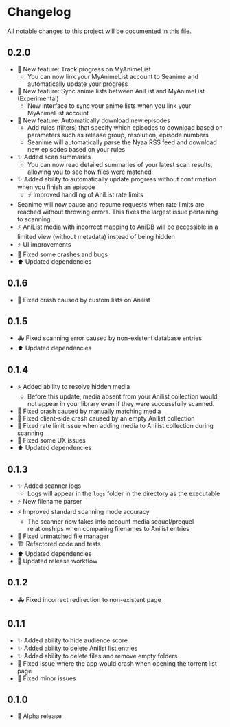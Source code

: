 # Changelog

All notable changes to this project will be documented in this file.

## 0.2.0

- 🎉 New feature: Track progress on MyAnimeList
  - You can now link your MyAnimeList account to Seanime and automatically update your progress
- 🎉 New feature: Sync anime lists between AniList and MyAnimeList (Experimental)
  - New interface to sync your anime lists when you link your MyAnimeList account
- 🎉 New feature: Automatically download new episodes
  - Add rules (filters) that specify which episodes to download based on parameters such as release group, resolution, episode numbers
  - Seanime will automatically parse the Nyaa RSS feed and download new episodes based on your rules
- ✨ Added scan summaries
  - You can now read detailed summaries of your latest scan results, allowing you to see how files were matched
- ✨ Added ability to automatically update progress without confirmation when you finish an episode
  - ⚡️ Improved handling of AniList rate limits
- Seanime will now pause and resume requests when rate limits are reached without throwing errors. This fixes the largest issue pertaining to scanning.
- ⚡️ AniList media with incorrect mapping to AniDB will be accessible in a limited view (without metadata) instead of being hidden
- ⚡️ UI improvements
- 🦺 Fixed some crashes and bugs
- ⬆️ Updated dependencies

## 0.1.6

- 🦺 Fixed crash caused by custom lists on Anilist

## 0.1.5

- 🚑️ Fixed scanning error caused by non-existent database entries
- ⬆️ Updated dependencies

## 0.1.4

- ⚡️ Added ability to resolve hidden media
  - Before this update, media absent from your Anilist collection would not appear in your library even if they were successfully scanned.
- 🦺 Fixed crash caused by manually matching media
- 🦺 Fixed client-side crash caused by an empty Anilist collection
- 🦺 Fixed rate limit issue when adding media to Anilist collection during scanning
- 🦺 Fixed some UX issues
- ⬆️ Updated dependencies

## 0.1.3

- ✨ Added scanner logs
  - Logs will appear in the `logs` folder in the directory as the executable
- ⚡️ New filename parser
- ⚡️ Improved standard scanning mode accuracy
  - The scanner now takes into account media sequel/prequel relationships when comparing filenames to Anilist entries
- 🦺 Fixed unmatched file manager
- 🏗️ Refactored code and tests
- ⬆️ Updated dependencies
- 🔨 Updated release workflow

## 0.1.2

- 🚑️ Fixed incorrect redirection to non-existent page

## 0.1.1

- ✨ Added ability to hide audience score
- ✨ Added ability to delete Anilist list entries
- ✨ Added ability to delete files and remove empty folders
- 🦺 Fixed issue where the app would crash when opening the torrent list page
- 🦺 Fixed minor issues

## 0.1.0

- 🎉 Alpha release

